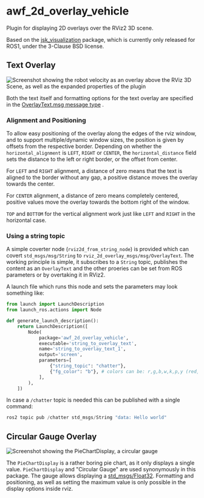 # awf_2d_overlay_vehicle

Plugin for displaying 2D overlays over the RViz2 3D scene.

Based on the [jsk_visualization](https://github.com/jsk-ros-pkg/jsk_visualization)
package, which is currently only released for ROS1, under the 3-Clause BSD license.

## Text Overlay

![Screenshot showing the robot velocity as an overlay above the RViz 3D Scene, as well as the expanded properties of the plugin](doc/screenshot_vel_overlay.png)

Both the text itself and formatting options for the text overlay are specified in
the [OverlayText.msg message type](https://github.com/teamspatzenhirn/awf_2d_overlay_vehicle/blob/main/rviz_2d_overlay_msgs/msg/OverlayText.msg)
.

### Alignment and Positioning

To allow easy positioning of the overlay along the edges of the rviz window, and to support multiple/dynamic window
sizes, the position is given by offsets from the respective border.
Depending on whether the `horizontal_alignment` is `LEFT`, `RIGHT` or `CENTER`,
the `horizontal_distance` field sets the distance to the left or right border, or the offset from center.

For `LEFT` and `RIGHT` alignment, a distance of zero means that the text is aligned to the border without any gap,
a positive distance moves the overlay towards the center.

For `CENTER` alignment, a distance of zero means completely centered, positive values move the overlay towards the
bottom right of the window.

`TOP` and `BOTTOM` for the vertical alignment work just like `LEFT` and `RIGHT` in the horizontal case.

### Using a string topic

A simple coverter node (`rviz2d_from_string_node`) is provided which can covert `std_msgs/msg/String` to `rviz_2d_overlay_msgs/msg/OverlayText`. The working principle is simple, it subscribes to a `String` topic, publishes the content as an `OverlayText` and the other proeries can be set from ROS parameters or by overtaking it in RViz2.

A launch file which runs this node and sets the parameters may look something like:

```py
from launch import LaunchDescription
from launch_ros.actions import Node

def generate_launch_description():
    return LaunchDescription([
        Node(
            package='awf_2d_overlay_vehicle',
            executable='string_to_overlay_text',
            name='string_to_overlay_text_1',
            output='screen',
            parameters=[
                {"string_topic": "chatter"},
                {"fg_color": "b"}, # colors can be: r,g,b,w,k,p,y (red,green,blue,white,black,pink,yellow)
            ],
        ),
    ])

```

In case a `/chatter` topic is needed this can be published with a single command:

```py
ros2 topic pub /chatter std_msgs/String "data: Hello world"
```

## Circular Gauge Overlay

![Screenshot showing the PieChartDisplay, a circular gauge](doc/screenshot_PieChartDisplay.png)

The `PieChartDisplay` is a rather boring pie chart, as it only displays a single value.
`PieChartDisplay` and "Circular Gauge" are used synonymously in this package.
The gauge allows displaying a
[std_msgs/Float32](https://github.com/ros2/common_interfaces/blob/rolling/std_msgs/msg/Float32.msg).
Formatting and positioning, as well as setting the maximum value is only possible in the display options inside rviz.
